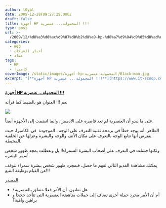 ```yaml
---
author: l0yal
date: 2009-12-28T09:27:29.000Z
draft: false
title: أجهزة HP المحمولة... عنصرية !!!
type: post
url: >-
  /2009/12/%d8%a3%d8%ac%d9%87%d8%b2%d8%a9-hp-%d8%a7%d9%84%d9%85%d8%ad%d9%85%d9%88%d9%84%d8%a9-%d8%b9%d9%86%d8%b5%d8%b1%d9%8a%d8%a9/
categories:
  - Web
  - أخبار الشركات
  - عتاد
tags:
  - HP
  - كاميرا
coverImage: /static/images/أجهزة-hp-المحمولة-عنصرية/Black-man.jpg
excerpt: "[**أجهزة HP المحمولة... عنصرية !!!**](https://www.it-scoop.com/2009/12/%d8%a3%d8%ac%d9%87%d8%b2%d8%a9-hp-%d8%a7%d9%84%d9%85%d8%ad%d9%85%d9%88%d9%84%d8%a9-%d8%b9%d9%86%d8%b5%d8%b1%d9%8a%d8%a9/)\n\nنعم !!! العنوان هو بالضبط كما قرأته\n\n\n\nعلى ما يبدو أن العنصرية لم تعد قاصرة على الآدميين، وانما انضمت إلى الأجهزة أيضاً.\n\nالظاهر\_ أنه يوجد خطأ في برمجة تقنية التعرف على الوجه ، الموجودة\_ في الكاميرا، حيث يفترض"
---
```

[**أجهزة HP المحمولة... عنصرية !!!**](https://www.it-scoop.com/2009/12/%d8%a3%d8%ac%d9%87%d8%b2%d8%a9-hp-%d8%a7%d9%84%d9%85%d8%ad%d9%85%d9%88%d9%84%d8%a9-%d8%b9%d9%86%d8%b5%d8%b1%d9%8a%d8%a9/)

نعم !!! العنوان هو بالضبط كما قرأته

![](/static/images/أجهزة-hp-المحمولة-عنصرية/Black-man.jpg)

على ما يبدو أن العنصرية لم تعد قاصرة على الآدميين، وانما انضمت إلى الأجهزة أيضاً.

الظاهر  أنه يوجد خطأ في برمجة تقنية التعرف على الوجه ، الموجودة  في الكاميرا، حيث يفترض أنها تتابع الوجه بالتعرف على مكان الأنف والوجه والبشرة وعزلها عن الخلفية المحيطة.

ولكنها فشلت في التعرف على أصحاب البشرة السمراء!! بل وتعطلت بمجد ظهور شخص أسمر البشرة.

يمكنك مشاهدة الفديو التالي لفهم ما حصل، فبمجرد ظهور شخص ببشرة سمراء تتوقف عن القيام بوظيفة التتبع!!!

[المصدر](http://news.bbc.co.uk/2/hi/technology/8429634.stm)

-   هل تظنون  أن الأمر فعلا متعلق بالعنصرية؟
-   أم أن الأمر مجرد حملة أخرى تضاف إلى حملات مناهضة العنصرية التي تتأخذ حججا و براهين واهية؟

